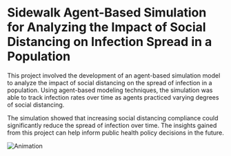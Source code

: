 # Sidewalk Agent-Based Simulation for Analyzing the Impact of Social Distancing on Infection Spread in a Population
This project involved the development of an agent-based simulation model to analyze the impact of social distancing on the spread of infection in a population. Using agent-based modeling techniques, the simulation was able to track infection rates over time as agents practiced varying degrees of social distancing.

The simulation showed that increasing social distancing compliance could significantly reduce the spread of infection over time. The insights gained from this project can help inform public health policy decisions in the future.

![Animation](images/Animation.gif)
